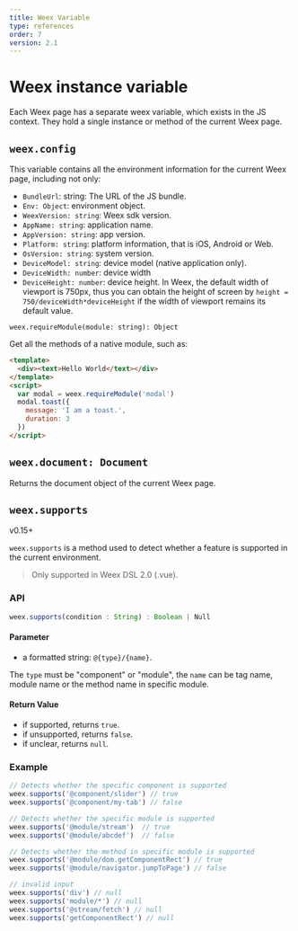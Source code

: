 ```yaml
---
title: Weex Variable  
type: references
order: 7
version: 2.1
---
```


# Weex instance variable

Each Weex page has a separate weex variable, which exists in the JS context. They hold a single instance or method of the current Weex page.   

## `weex.config`

This variable contains all the environment information for the current Weex page, including not only:       

+ `BundleUrl`: string: The URL of the JS bundle.
+ `Env: Object`: environment object.
+ `WeexVersion: string`: Weex sdk version.
+ `AppName: string`: application name.
+ `AppVersion: string`: app version.
+ `Platform: string`: platform information, that is iOS, Android or Web.
+ `OsVersion: string`: system version.
+ `DeviceModel: string`: device model (native application only).
+ `DeviceWidth: number`: device width
+ `DeviceHeight: number`: device height.  In Weex, the default width of viewport is 750px, thus you can obtain the height of screen by `height = 750/deviceWidth*deviceHeight` if the width of viewport remains its default value.

`weex.requireModule(module: string): Object`     

Get all the methods of a native module, such as:    

```html
<template>
  <div><text>Hello World</text></div>
</template>
<script>
  var modal = weex.requireModule('modal')
  modal.toast({
    message: 'I am a toast.',
    duration: 3
  })
</script>
```   


## `weex.document: Document`

Returns the document object of the current Weex page.

## `weex.supports`

<span class="weex-version">v0.15+</span>

`weex.supports` is a method used to detect whether a feature is supported in the current environment.

> Only supported in Weex DSL 2.0 (.vue).

### API

```js
weex.supports(condition : String) : Boolean | Null
```

#### Parameter

+ a formatted string: `@{type}/{name}`.

The `type` must be "component" or "module", the `name` can be tag name, module name or the method name in specific module.

#### Return Value

+ if supported, returns `true`.
+ if unsupported, returns `false`.
+ if unclear, returns `null`.

### Example

```js
// Detects whether the specific component is supported
weex.supports('@component/slider') // true
weex.supports('@component/my-tab') // false

// Detects whether the specific module is supported
weex.supports('@module/stream')  // true
weex.supports('@module/abcdef')  // false

// Detects whether the method in specific module is supported
weex.supports('@module/dom.getComponentRect') // true
weex.supports('@module/navigator.jumpToPage') // false

// invalid input
weex.supports('div') // null
weex.supports('module/*') // null
weex.supports('@stream/fetch') // null
weex.supports('getComponentRect') // null
```
